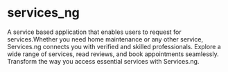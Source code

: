 # services_ng
  A service based application that enables users to request for services.Whether you need home maintenance or any other service, Services.ng connects you with verified and skilled professionals. Explore a wide range of services, read reviews, and book appointments seamlessly. Transform the way you access essential services with Services.ng.
